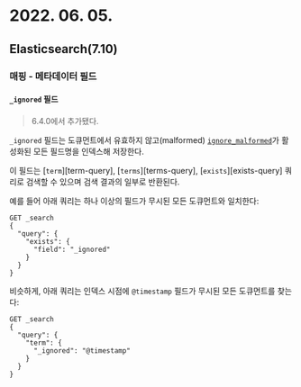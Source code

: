 # 2022. 06. 05.

## Elasticsearch(7.10)

### 매핑 - 메타데이터 필드

#### `_ignored` 필드

> 6.4.0에서 추가됐다.

`_ignored` 필드는 도큐먼트에서 유효하지 않고(malformed) [`ignore_malformed`][ignore_malformed]가 활성화된 모든 필드명을 인덱스해 저장한다.

이 필드는 [`term`][term-query], [`terms`][terms-query], [`exists`][exists-query] 쿼리로 검색할 수 있으며 검색 결과의 일부로 반환된다.

예를 들어 아래 쿼리는 하나 이상의 필드가 무시된 모든 도큐먼트와 일치한다:

```http
GET _search
{
  "query": {
    "exists": {
      "field": "_ignored"
    }
  }
}
```

비슷하게, 아래 쿼리는 인덱스 시점에 `@timestamp` 필드가 무시된 모든 도큐먼트를 찾는다:

```http
GET _search
{
  "query": {
    "term": {
      "_ignored": "@timestamp"
    }
  }
}
```





[ignore_malformed]: https://www.elastic.co/guide/en/elasticsearch/reference/7.10/ignore-malformed.html